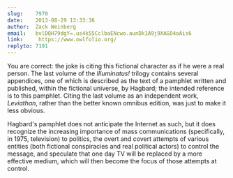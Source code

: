 ```yaml
---
slug:    7970
date:    2013-08-29 13:33:36
author:  Zack Weinberg
email:   bvlDQH79dgY=.us4k55CclbaENcwo.aunDk1A9j9XAGO4oAis6
link:     https://www.owlfolio.org/
replyto: 7191
---
```


You are correct: the joke is citing this fictional character as if he
were a real person.  The last volume of the <em>Illuminatus!</em>
trilogy contains several appendices, one of which is described as the
text of a pamphlet written and published, within the fictional
universe, by Hagbard; the intended reference is to this pamphlet.
Citing the last volume as an independent work, <em>Leviathan</em>,
rather than the better known omnibus edition, was just to make it less
obvious.

Hagbard's pamphlet does not anticipate the Internet as such, but it
does recognize the increasing importance of mass communications
(specifically, in 1975, television) to politics, the overt and covert
attempts of various entities (both fictional conspiracies and real
political actors) to control the message, and speculate that one day
TV will be replaced by a more effective medium, which will then become
the focus of those attempts at control.
